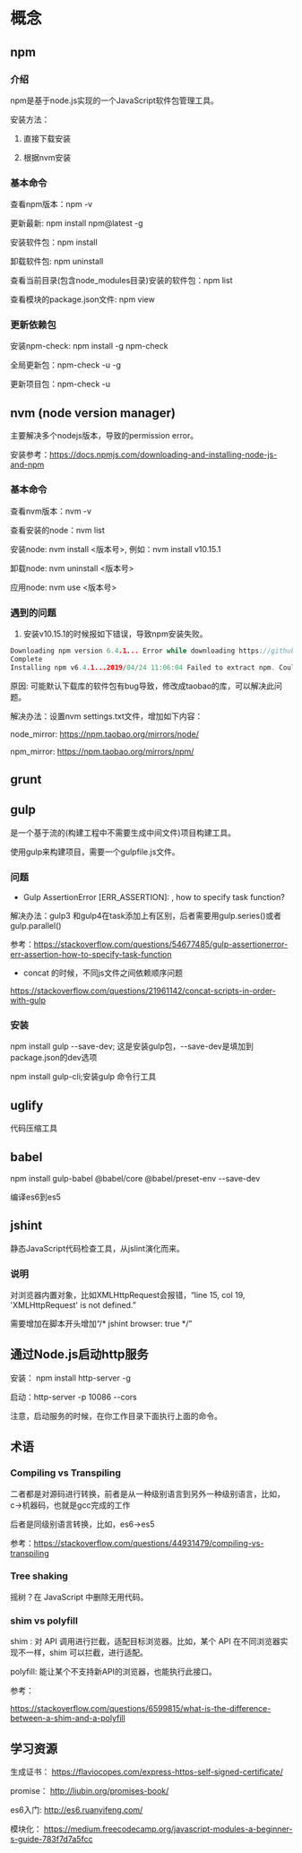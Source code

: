 # 概念
## npm

### 介绍

npm是基于node.js实现的一个JavaScript软件包管理工具。

安装方法：

1. 直接下载安装

2. 根据nvm安装

### 基本命令

查看npm版本：npm -v

更新最新: npm install npm@latest -g

安装软件包：npm install <module name>
  
卸载软件包: npm uninstall <module name>  

查看当前目录(包含node_modules目录)安装的软件包：npm list

查看模块的package.json文件: npm view <module name>
  
### 更新依赖包

安装npm-check: npm install -g npm-check

全局更新包：npm-check -u -g

更新项目包：npm-check -u



## nvm (node version manager)

主要解决多个nodejs版本，导致的permission error。

安装参考：https://docs.npmjs.com/downloading-and-installing-node-js-and-npm

### 基本命令

查看nvm版本：nvm -v

查看安装的node：nvm list

安装node: nvm install <版本号>, 例如：nvm install v10.15.1

卸载node: nvm uninstall <版本号>

应用node: nvm use <版本号>

### 遇到的问题

1. 安装v10.15.1的时候报如下错误，导致npm安装失败。

```c
Downloading npm version 6.4.1... Error while downloading https://github.com/npm/cli/archive/v6.4.1.zip - unexpected EOF
Complete
Installing npm v6.4.1...2019/04/24 11:06:04 Failed to extract npm. Could not find C:\Users\Administrator\AppData\Roaming\nvm\temp\nvm-npm\npm-6.4.1\bin
```
原因: 可能默认下载库的软件包有bug导致，修改成taobao的库，可以解决此问题。

解决办法：设置nvm settings.txt文件，增加如下内容：

node_mirror: https://npm.taobao.org/mirrors/node/

npm_mirror: https://npm.taobao.org/mirrors/npm/
   
## grunt

## gulp

是一个基于流的(构建工程中不需要生成中间文件)项目构建工具。

使用gulp来构建项目，需要一个gulpfile.js文件。

### 问题

- Gulp AssertionError [ERR_ASSERTION]: , how to specify task function?

解决办法：gulp3 和gulp4在task添加上有区别，后者需要用gulp.series()或者gulp.parallel()

参考：https://stackoverflow.com/questions/54677485/gulp-assertionerror-err-assertion-how-to-specify-task-function


- concat 的时候，不同js文件之间依赖顺序问题

https://stackoverflow.com/questions/21961142/concat-scripts-in-order-with-gulp

### 安装

npm install gulp --save-dev; 这是安装gulp包，--save-dev是填加到package.json的dev选项

npm install gulp-cli;安装gulp 命令行工具



## uglify

代码压缩工具

## babel

npm install gulp-babel @babel/core @babel/preset-env --save-dev

编译es6到es5

## jshint

静态JavaScript代码检查工具，从jslint演化而来。

### 说明

对浏览器内置对象，比如XMLHttpRequest会报错，“line 15, col 19, 'XMLHttpRequest' is not defined.”

需要增加在脚本开头增加“/* jshint browser: true */”

## 通过Node.js启动http服务

安装： npm install http-server -g

启动：http-server -p 10086 --cors

注意，启动服务的时候，在你工作目录下面执行上面的命令。


## 术语

### Compiling vs Transpiling

二者都是对源码进行转换，前者是从一种级别语言到另外一种级别语言，比如，c->机器码，也就是gcc完成的工作

后者是同级别语言转换，比如，es6->es5

参考：https://stackoverflow.com/questions/44931479/compiling-vs-transpiling

### Tree shaking

摇树？在 JavaScript 中删除无用代码。

### shim vs polyfill

shim : 对 API 调用进行拦截，适配目标浏览器。比如，某个 API 在不同浏览器实现不一样，shim 可以拦截，进行适配。

polyfill: 能让某个不支持新API的浏览器，也能执行此接口。

参考：

https://stackoverflow.com/questions/6599815/what-is-the-difference-between-a-shim-and-a-polyfill

## 学习资源
生成证书：
https://flaviocopes.com/express-https-self-signed-certificate/

promise：
http://liubin.org/promises-book/

es6入门:
http://es6.ruanyifeng.com/

模块化：
https://medium.freecodecamp.org/javascript-modules-a-beginner-s-guide-783f7d7a5fcc

